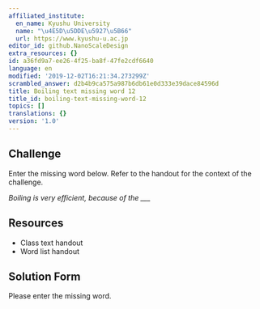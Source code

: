 ```yaml
---
affiliated_institute:
  en_name: Kyushu University
  name: "\u4E5D\u5DDE\u5927\u5B66"
  url: https://www.kyushu-u.ac.jp
editor_id: github.NanoScaleDesign
extra_resources: {}
id: a36fd9a7-ee26-4f25-ba8f-47fe2cdf6640
language: en
modified: '2019-12-02T16:21:34.273299Z'
scrambled_answer: d2b4b9ca575a987b6db61e0d333e39dace84596d
title: Boiling text missing word 12
title_id: boiling-text-missing-word-12
topics: []
translations: {}
version: '1.0'
---
```


## Challenge
Enter the missing word below. Refer to the handout for the context of the challenge.

*Boiling is very efficient, because of the ___*


## Resources
- Class text handout
- Word list handout


## Solution Form
Please enter the missing word.
